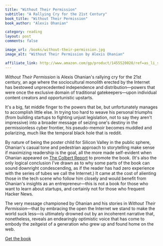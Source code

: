 ```yaml
---
title: "Without Their Permission"
subtitle: "A Rallying Cry for the 21st Century"
book_title: "Without Their Permission"
book_author: "Alexis Ohanian"

category: reading
layout: post
comments: false

image_url: /books/without-their-permission.jpg
image_alt: "Without Their Permission by Alexis Ohanian"

affiliate_link: http://www.amazon.com/gp/product/1455520020/ref=as_li_ss_tl?ie=UTF8&camp=1789&creative=390957&creativeASIN=1455520020&linkCode=as2&tag=wikichenis-20
---
```


*Without Their Permission* is Alexis Ohanian's rallying cry for the 21st century, an age where the sociocultural monolith erected by the Internet has bestowed unprecedented independence and distribution&mdash;powers that were once the exclusive domain of traditional gatekeepers&mdash;upon individual content creators and opportunistic upstarts.

It's a big, fat middle finger to the powers that be, but unfortunately manages to accomplish little else. In trying too hard to weave his personal triumphs (from building startups to fighting unjust legislation, not to say they aren't impressive) into a broader message of seizing one's destiny in the permissionless cyber frontier, his pseudo-memoir becomes muddled and polarizing, much like the temporal black hole that is reddit.

By nature of being the poster child for Silicon Valley in the public sphere, Ohanian's casual tone and pedestrian approach to storytelling make sense if maximizing readership is the goal, all the more made self-evident when Ohanian appeared on [The Colbert Report](http://www.colbertnation.com/the-colbert-report-videos/430524/november-14-2013/alexis-ohanian) to promote the book. (It's also the only logical conclusion I've drawn as to why some parts of the book can sound downright condescending, as if the reader has had zero experience with the series of tubes we call the Internet.) It came at the cost of alienting those in the tech scene who follow him closely and would benefit from Ohanian's insights as an entrepreneur&mdash;this is not a book for those who want to learn about startups, and certainly not for those who frequent Hacker News.

The very message championed by Ohanian and his stories in *Without Their Permission*&mdash;that by embracing the open the Internet we stand to make the world suck less&mdash;is ultimately drowned out by an incoherent narrative that, nonetheless, reveals an endearingly optimistic voice that has come to embody the zeitgeist of a generation who grew up and found home on the web.

<a class="button buy" href="{{ page.affiliate_link }}">
  Get the book
</a>
